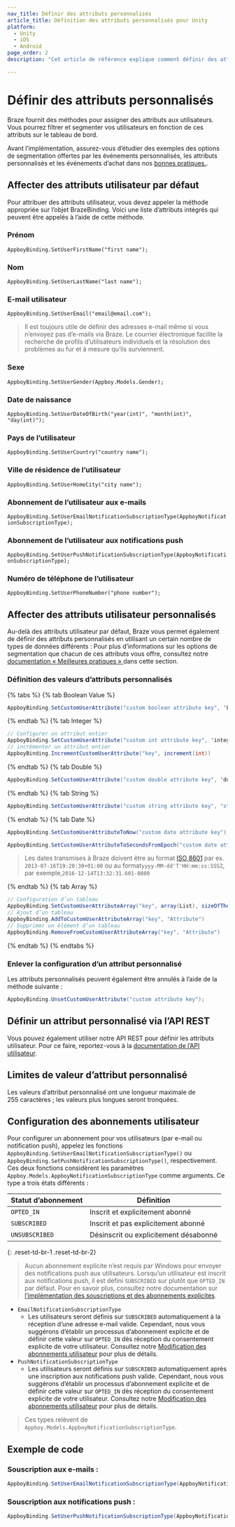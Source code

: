 ```yaml
---
nav_title: Définir des attributs personnalisés
article_title: Définition des attributs personnalisés pour Unity
platform: 
  - Unity
  - iOS
  - Android
page_order: 2
description: "Cet article de référence explique comment définir des attributs personnalisés sur la plateforme Unity."

---
```


# Définir des attributs personnalisés

Braze fournit des méthodes pour assigner des attributs aux utilisateurs. Vous pourrez filtrer et segmenter vos utilisateurs en fonction de ces attributs sur le tableau de bord.

Avant l’implémentation, assurez-vous d’étudier des exemples des options de segmentation offertes par les événements personnalisés, les attributs personnalisés et les événements d’achat dans nos [bonnes pratiques.][1].

## Affecter des attributs utilisateur par défaut

Pour attribuer des attributs utilisateur, vous devez appeler la méthode appropriée sur l’objet BrazeBinding. Voici une liste d’attributs intégrés qui peuvent être appelés à l’aide de cette méthode.

### Prénom
`AppboyBinding.SetUserFirstName("first name");`

### Nom
`AppboyBinding.SetUserLastName("last name");`

### E-mail utilisateur
`AppboyBinding.SetUserEmail("email@email.com");`

>  Il est toujours utile de définir des adresses e-mail même si vous n’envoyez pas d’e-mails via Braze. Le courrier électronique facilite la recherche de profils d’utilisateurs individuels et la résolution des problèmes au fur et à mesure qu’ils surviennent.

### Sexe
`AppboyBinding.SetUserGender(Appboy.Models.Gender);`

### Date de naissance
`AppboyBinding.SetUserDateOfBirth("year(int)", "month(int)", "day(int)");`

### Pays de l’utilisateur
`AppboyBinding.SetUserCountry("country name");`

### Ville de résidence de l’utilisateur
`AppboyBinding.SetUserHomeCity("city name");`

### Abonnement de l’utilisateur aux e-mails
`AppboyBinding.SetUserEmailNotificationSubscriptionType(AppboyNotificationSubscriptionType);`

### Abonnement de l’utilisateur aux notifications push
`AppboyBinding.SetUserPushNotificationSubscriptionType(AppboyNotificationSubscriptionType);`

### Numéro de téléphone de l’utilisateur
`AppboyBinding.SetUserPhoneNumber("phone number");`

## Affecter des attributs utilisateur personnalisés

Au-delà des attributs utilisateur par défaut, Braze vous permet également de définir des attributs personnalisés en utilisant un certain nombre de types de données différents :
Pour plus d’informations sur les options de segmentation que chacun de ces attributs vous offre, consultez notre [documentation « Meilleures pratiques » ][1] dans cette section.

### Définition des valeurs d’attributs personnalisés

{% tabs %}
{% tab Boolean Value %}

```csharp
AppboyBinding.SetCustomUserAttribute("custom boolean attribute key", 'boolean value');
```

{% endtab %}
{% tab Integer %}

```csharp
// Configurer un attribut entier
AppboyBinding.SetCustomUserAttribute("custom int attribute key", 'integer value');
// incrémenter un attribut entier
AppboyBinding.IncrementCustomUserAttribute("key", increment(int))
```

{% endtab %}
{% tab Double %}

```csharp
AppboyBinding.SetCustomUserAttribute("custom double attribute key", 'double value');
```

{% endtab %}
{% tab String %}

```csharp
AppboyBinding.SetCustomUserAttribute("custom string attribute key", "string custom attribute");
```

{% endtab %}
{% tab Date %}

```csharp
AppboyBinding.SetCustomUserAttributeToNow("custom date attribute key");
```

```csharp
AppboyBinding.SetCustomUserAttributeToSecondsFromEpoch("custom date attribute key", 'integer value');
```

>  Les dates transmises à Braze doivent être au format [ISO 8601][2] par ex. `2013-07-16T19:20:30+01:00` ou au  format`yyyy-MM-dd'T'HH:mm:ss:SSSZ`, par exemple,`2016-12-14T13:32:31.601-0800`

{% endtab %}
{% tab Array %}

```csharp
// Configuration d’un tableau
AppboyBinding.SetCustomUserAttributeArray("key", array(List), sizeOfTheArray(int))
// Ajout d’un tableau
AppboyBinding.AddToCustomUserAttributeArray("key", "Attribute")
// Supprimer un élément d’un tableau
AppboyBinding.RemoveFromCustomUserAttributeArray("key", "Attribute")
```
{% endtab %}
{% endtabs 
	%}
### Enlever la configuration d’un attribut personnalisé

Les attributs personnalisés peuvent également être annulés à l’aide de la méthode suivante :

```csharp
AppboyBinding.UnsetCustomUserAttribute("custom attribute key");
```

## Définir un attribut personnalisé via l’API REST
Vous pouvez également utiliser notre API REST pour définir les attributs utilisateur. Pour ce faire, reportez-vous à la [documentation de l’API utilisateur][3].

## Limites de valeur d’attribut personnalisé
Les valeurs d’attribut personnalisé ont une longueur maximale de 255 caractères ; les valeurs plus longues seront tronquées.

## Configuration des abonnements utilisateur

Pour configurer un abonnement pour vos utilisateurs (par e-mail ou notification push), appelez les fonctions     
`AppboyBinding.SetUserEmailNotificationSubscriptionType()` ou `AppboyBinding.SetPushNotificationSubscriptionType()`, respectivement. Ces deux fonctions considèrent les paramètres `Appboy.Models.AppboyNotificationSubscriptionType` comme arguments. Ce type a trois états différents :

| Statut d’abonnement | Définition |
| ------------------- | ---------- |
| `OPTED_IN` | Inscrit et explicitement abonné |
| `SUBSCRIBED` | Inscrit et pas explicitement abonné |
| `UNSUBSCRIBED` | Désinscrit ou explicitement désabonné |
{: .reset-td-br-1 .reset-td-br-2}

>  Aucun abonnement explicite n’est requis par Windows pour envoyer des notifications push aux utilisateurs. Lorsqu’un utilisateur est inscrit aux notifications push, il est défini `SUBSCRIBED` sur plutôt que `OPTED_IN` par défaut. Pour en savoir plus, consultez notre documentation sur [l’implémentation des souscriptions et des abonnements explicites][10].

- `EmailNotificationSubscriptionType`
  - Les utilisateurs seront définis sur `SUBSCRIBED` automatiquement à la réception d’une adresse e-mail valide. Cependant, nous vous suggérons d’établir un processus d’abonnement explicite et de définir cette valeur sur `OPTED_IN` dès réception du consentement explicite de votre utilisateur. Consultez notre [Modification des abonnements utilisateur][8] pour plus de détails.
- `PushNotificationSubscriptionType`
  - Les utilisateurs seront définis sur `SUBSCRIBED` automatiquement après une inscription aux notifications push valide. Cependant, nous vous suggérons d’établir un processus d’abonnement explicite et de définir cette valeur sur `OPTED_IN` dès réception du consentement explicite de votre utilisateur. Consultez notre [Modification des abonnements utilisateur][8] pour plus de détails.

>  Ces types relèvent de `Appboy.Models.AppboyNotificationSubscriptionType`.

## Exemple de code

### Souscription aux e-mails :

```csharp
AppboyBinding.SetUserEmailNotificationSubscriptionType(AppboyNotificationSubscriptionType.OPTED_IN);
```

### Souscription aux notifications push :

```csharp
AppboyBinding.SetUserPushNotificationSubscriptionType(AppboyNotificationSubscriptionType.OPTED_IN);
```

[1]: {{site.baseurl}}/developer_guide/platform_wide/analytics_overview/#user-data-collection
[2]: http://en.wikipedia.org/wiki/ISO_8601
[3]: {{site.baseurl}}/developer_guide/rest_api/user_data/#user-data
[8]: {{site.baseurl}}/user_guide/administrative/manage_your_users/managing_user_subscriptions/#changing-subscriptions
[10]: {{site.baseurl}}/user_guide/message_building_by_channel/email/managing_user_subscriptions/#managing-user-subscriptions
